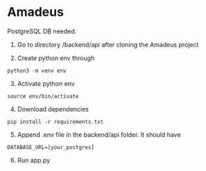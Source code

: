 # Amadeus
PostgreSQL DB needed. 

1. Go to directory /backend/api after cloning the Amadeus project

2. Create python env through
```
python3 -m venv env
```

3. Activate python env
```
source env/bin/activate
```

4. Download dependencies
```
pip install -r requirements.txt
```

5. Append .env file in the backend/api folder. It should have 
```
DATABASE_URL=[your_postgres]
```

6. Run app.py
